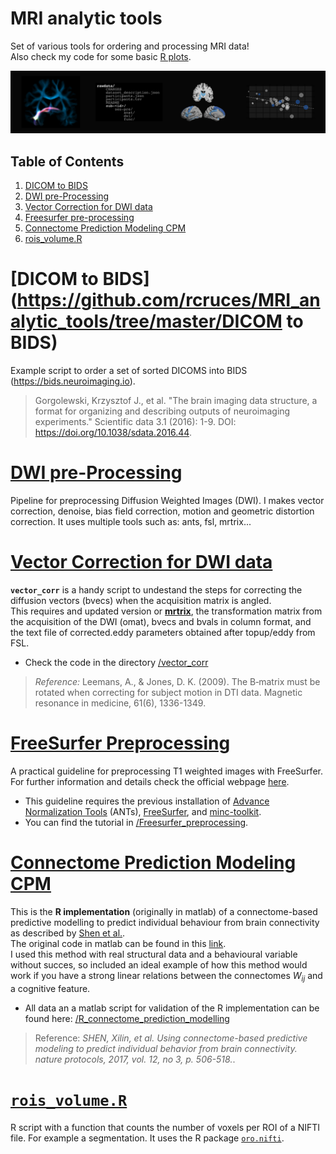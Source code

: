 # MRI analytic tools  
Set of various tools for ordering and processing MRI data!  
Also check my code for some basic [R plots](https://github.com/rcruces/R-graph).  

![intro](rrc_banner.png)  

## Table of Contents  
1. [DICOM to BIDS](#dicom-to-bids)
1. [DWI pre-Processing](#dwi-pre-processing)
1. [Vector Correction for DWI data](#vector-correction-for-dwi-data)
1. [Freesurfer pre-processing](#freesurfer-preprocessing)
1. [Connectome Prediction Modeling CPM](#connectome-prediction-modeling-cpm)
1. [rois_volume.R](#`rois_volume.R`)

# [DICOM to BIDS](https://github.com/rcruces/MRI_analytic_tools/tree/master/DICOM to BIDS)  
Example script to order a set of sorted DICOMS into BIDS (https://bids.neuroimaging.io).  
> Gorgolewski, Krzysztof J., et al. "The brain imaging data structure, a format for organizing and describing outputs of neuroimaging experiments." Scientific data 3.1 (2016): 1-9. DOI: https://doi.org/10.1038/sdata.2016.44.  

# [DWI pre-Processing](https://github.com/rcruces/MRI_analytic_tools/tree/master/DWI_preprocessing)  
Pipeline for preprocessing Diffusion Weighted Images (DWI). I makes vector correction, denoise, bias field correction, motion and geometric distortion correction. It uses multiple tools such as: ants, fsl, mrtrix...  

# [Vector Correction for DWI data](https://github.com/rcruces/MRI_analytic_tools/tree/master/vector_corr)
**`vector_corr`** is a handy script to undestand the steps for correcting the diffusion vectors (bvecs) when the acquisition matrix is angled.    
This requires and updated version or **[mrtrix](http://www.mrtrix.org/)**, the transformation matrix from the acquisition of the DWI (omat), bvecs and bvals in column format, and the text file of corrected.eddy parameters obtained after topup/eddy from FSL.  
- Check the code in the directory [/vector_corr](https://github.com/rcruces/MRI_analytic_tools/tree/master/vector_corr)  
>*Reference:* Leemans, A., & Jones, D. K. (2009). The B‐matrix must be rotated when correcting for subject motion in DTI data. Magnetic resonance in medicine, 61(6), 1336-1349.  

# [FreeSurfer Preprocessing](https://github.com/rcruces/MRI_analytic_tools/tree/master/Freesurfer_preprocessing)  
A practical guideline for preprocessing T1 weighted images with FreeSurfer. For further information and details check the official webpage [here](https://surfer.nmr.mgh.harvard.edu/).  
- This guideline requires the previous installation of [Advance Normalization Tools](https://stnava.github.io/ANTs/) (ANTs), [FreeSurfer](https://surfer.nmr.mgh.harvard.edu/fswiki/DownloadAndInstall), and [minc-toolkit](https://github.com/BIC-MNI/minc-toolkit).  
- You can find the tutorial in [/Freesurfer_preprocessing](https://github.com/rcruces/MRI_analytic_tools/tree/master/Freesurfer_preprocessing).

# [Connectome Prediction Modeling CPM](https://github.com/rcruces/MRI_analytic_tools/tree/master/R_connectome_prediction_modelling)
This is the **R implementation** (originally in matlab) of a connectome-based predictive modelling to predict individual behaviour from brain connectivity as described by [Shen et al.](https://www.nature.com/articles/nprot.2016.178).  
The original code in matlab can be found in this [link](https://www.nitrc.org/frs/?group_id=51).  
I used this method with real structural data and a behavioural variable without succes, so included an ideal example of how this method would work if you have a strong linear relations between the connectomes *W<sub>ij</sub>* and a cognitive feature.  
- All data an a matlab script for validation of the R implementation can be found here: [/R_connectome_prediction_modelling](https://github.com/rcruces/MRI_analytic_tools/tree/master/R_connectome_prediction_modelling)   
> Reference: *SHEN, Xilin, et al. Using connectome-based predictive modeling to predict individual behavior from brain connectivity. nature protocols, 2017, vol. 12, no 3, p. 506-518.*.  

# [`rois_volume.R`](https://github.com/rcruces/MRI_analytic_tools/blob/master/rois_volume.R)  
R script with a function that counts the number of voxels per ROI of a NIFTI file. For example a segmentation. It uses the R package [`oro.nifti`](https://www.rdocumentation.org/packages/oro.nifti/versions/0.7.2).
